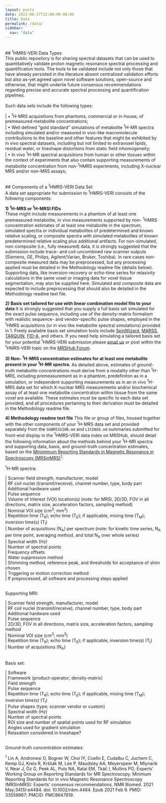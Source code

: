 ```yaml
---
layout: posts
date: 2022-06-27T12:00:00-04:00
title: Data
permalink: /data/
sidebar:
  nav: "data"
---
```

<br />
## <sup>1</sup>HMRS-VERI Data Types
<br />
This public repository is for sharing spectral datasets that can be used to quantitatively validate proton magnetic resonance spectral processing and quantification tools. The tools to be validated include not only those that have already persisted in the literature absent centralized validation efforts but also as-yet agreed upon novel software solutions, open-source and otherwise, that might underlie future consensus recommendations regarding precise and accurate spectral processing and quantification pipelines. <br />
<br />
Such data sets include the following types:<br />

|         • <sup>1</sup>H-MRS acquisitions from phantoms, commercial or in-house, of premeasured metabolite concentrations;<br />
|         • Well defined “gold standard” simulations of metabolite <sup>1</sup>H-MR spectra including simulated and/or measured in vivo-like macromolecule contributions to the baseline and other features that might be exhibited by in vivo spectral datasets, including but not limited to extravoxel lipids, residual water, or lineshape distortions from static field inhomogeneity;<br />
|         • In vivo <sup>1</sup>H-MR spectral acquisitions from human or other tissues within the context of experiments that also contain supporting measurements of metabolite concentration from non-<sup>1</sup>HMRS experiments, including X-nuclear MRS and/or non-MRS assays;<br />


<br />
## Components of a <sup>1</sup>HMRS-VERI Data Set
<br />
A data set appropriate for submission to <sup>1</sup>HMRS-VERI consists of the following components: 

**1) <sup>1</sup>H-MRS or <sup>1</sup>H-MRSI FIDs** <br />
These might include measurements in a phantom of at least one premeasured metabolite, in vivo measurements supported by non- <sup>1</sup>HMRS concentration estimates of at least one metabolite in the spectrum, simulated spectra or individual metabolites of predetermined and known relative scaling, or composite spectra with simulated metabolites of known predetermined relative scaling plus additional artifacts. For non-simulated, non-composite (i.e., fully measured) data, it is strongly suggested that the submission include trace- and coil-uncombined raw scanner outputs (Siemens, GE, Philips, Agilent/Varian, Bruker, Toshiba). In rare cases non-composite measured data may be preprocessed, but any processing applied must be detailed in the Methodology readme file (details below). Supporting data, like inversion-recovery or echo-time series for relaxivity calculations in the same voxel or imaging data for voxel tissue segmentation, may also be supplied here. Simulated and composite data are expected to include preprocessing that should also be detailed in the Methodology readme text file.

**2) Basis set tailored for use with linear combination model fits to your data**
It is strongly suggested that you supply a full basis set simulated for the exact pulse sequence, including use of the density-matrix formalism with realistic sequence- and vendor-specific pulse shapes, employed in the <sup>1</sup>HMRS acquisitions (or in vivo like metabolite spectral simulations) provided in 1. Freely available basis set simulation tools include [SpinWizard](), [MARSS](), [TARQUIN](), [FID-A](), and others. If you need help simulating a tailored basis set for your potential <sup>1</sup>HMRS-VERI submission please [email us](mailto:kswanberg@@columbia.edu) or post within the <sup>1</sup>HMRS-VERI topic on the [MRSHub Forum](https://forum.mrshub.org/). 

**3) Non- <sup>1</sup>H-MRS concentration estimates for at least one metabolite present in your <sup>1</sup>H-MR spectra.**
As detailed above, estimates of ground-truth metabolite concentrations must derive from a modality other than <sup>1</sup>H-MRS, including premeasurement as in a phantom, predefiniton as in a simulation, or independent supporting measurements as in an in vivo <sup>1</sup>H-MRS data set for which X-nuclear MRS measurements and/or biochemical assay of at least one metabolite concentration within tissue from the same voxel are available. These estimates must be specific to each data set provided, and all procedures pertaining to their derivation must be detailed in the Methodology readme file. 

**4) Methodology readme text file**
This file or group of files, housed together with the other components of your <sup>1</sup>H-MRS data set and provided separately from the `SUBMISSION.md` and `LICENSE.md` summaries submitted for front-end display in the <sup>1</sup>HMRS-VERI data index on MRSHub, should detail the following information about the methods behind your <sup>1</sup>H-MR spectra and supporting data, basis, and ground-truth concentration estimates, based on the [Minimimum Reporting Standards in Magnetic Resonance in Spectroscopy (MRSinMRS)](https://analyticalsciencejournals.onlinelibrary.wiley.com/doi/10.1002/nbm.4484)<sup>1</sup>: 

<sup>1</sup>H-MR spectra:<br />

|   Scanner field strength, manufacturer, model<br />
|   RF coil nuclei (transmit/receive), channel number, type, body part<br /> 
|   Additional hardware used<br />
|   Pulse sequence<br />
|   Volume of Interest (VOI) location(s) (note: for MRSI, 2D/3D, FOV in all directions, matrix size, acceleration factors, sampling method)<br />
|   Nominal VOI size (cm<sup>3</sup>; mm<sup>3</sup>)<br />
|   Repetition time (T<sub>R</sub>); echo time (T<sub>E</sub>); if applicable, mixing time (T<sub>M</sub>); inversion time(s) (T<sub>I</sub>)<br />
|   Number of acquisitions (N<sub>A</sub>) per spectrum (note: for kinetic time series, N<sub>A</sub> per time point, averaging method, and total N<sub>A</sub> over whole series)<br />
|   Spectral width (Hz)<br />
|   Number of spectral points<br />
|   Frequency offsets<br />
|   Water suppression method<br />
|   Shimming method, reference peak, and thresholds for acceptance of shim chosen<br />
|   Triggering or motion correction method<br />
|   If preprocessed, all software and processing steps applied<br />

<br />
Supporting MRI:<br /> 

|   Scanner field strength, manufacturer, model<br />
|   RF coil nuclei (transmit/receive), channel number, type, body part<br /> 
|   Additional hardware used<br />
|   Pulse sequence<br />
|   2D/3D, FOV in all directions, matrix size, acceleration factors, sampling method<br />
|   Nominal VOI size (cm<sup>3</sup>; mm<sup>3</sup>)<br />
|   Repetition time (T<sub>R</sub>); echo time (T<sub>E</sub>); if applicable, inversion time(s) (T<sub>I</sub>)<br />
|   Number of acquisitions (N<sub>A</sub>)<br /> 

<br />
Basis set:<br /> 

|   Software<br />
|   Framework (product-operator; density-matrix)<br />
|   Field strength<br /> 
|   Pulse sequence<br />
|   Repetition time (T<sub>R</sub>); echo time (T<sub>E</sub>); if applicable, mixing time (T<sub>M</sub>); inversion time(s) (T<sub>I</sub>)<br />
|   Pulse shapes (type; scanner vendor or custom)<br />
|   Spectral width (Hz)<br />
|   Number of spectral points<br />
|   ROI size and number of spatial points used for RF simulation<br />
|   Angles used for gradient simulation<br /> 
|   Relaxation considered in lineshape?<br /> 

<br />
Ground-truth concentration estimates:<br /> 


<sup>1</sup> Lin A, Andronesi O, Bogner W, Choi IY, Coello E, Cudalbu C, Juchem C, Kemp GJ, Kreis R, Krššák M, Lee P, Maudsley AA, Meyerspeer M, Mlynarik V, Near J, Öz G, Peek AL, Puts NA, Ratai EM, Tkáč I, Mullins PG; Experts' Working Group on Reporting Standards for MR Spectroscopy. Minimum Reporting Standards for in vivo Magnetic Resonance Spectroscopy (MRSinMRS): Experts' consensus recommendations. NMR Biomed. 2021 May;34(5):e4484. doi: 10.1002/nbm.4484. Epub 2021 Feb 9. PMID: 33559967; PMCID: PMC8647919.
